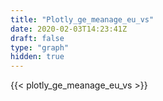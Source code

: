 ```yaml
---
title: "Plotly_ge_meanage_eu_vs"
date: 2020-02-03T14:23:41Z
draft: false
type: "graph"
hidden: true
---
```


{{< plotly_ge_meanage_eu_vs >}}